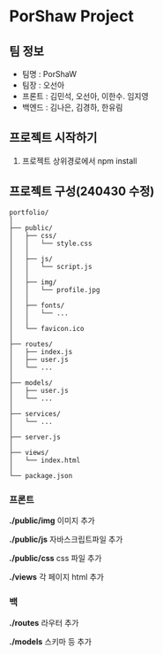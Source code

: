 # PorShaw Project

## 팀 정보

- 팀명 : PorShaW
- 팀장 : 오선아
- 프론트 : 김민석, 오선아, 이한수. 임지영
- 백엔드 : 김나은, 김경하, 한유림

## 프로젝트 시작하기
1. 프로젝트 상위경로에서 npm install


## 프로젝트 구성(240430 수정)
```
portfolio/
│
├── public/
│   ├── css/
│   │   └── style.css
│   │
│   ├── js/
│   │   └── script.js
│   │
│   ├── img/
│   │   └── profile.jpg
│   │
│   ├── fonts/
│   │   └── ...
│   │
│   └── favicon.ico
│
├── routes/
│   ├── index.js
│   ├── user.js
│   └── ...
│
├── models/
│   ├── user.js
│   └── ...
│
├── services/
│   └── ...
│
├── server.js
│
├── views/
│   └── index.html
│
└── package.json
```
### 프론트
**./public/img**
이미지 추가

**./public/js**
자바스크립트파일 추가

**./public/css**
css 파일 추가

**./views**
각 페이지 html 추가

### 백
**./routes**
라우터 추가

**./models**
스키마 등 추가
